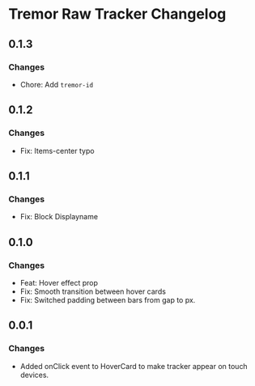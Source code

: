 # Tremor Raw Tracker Changelog

## 0.1.3

### Changes

- Chore: Add `tremor-id`

## 0.1.2

### Changes

- Fix: Items-center typo

## 0.1.1

### Changes

- Fix: Block Displayname

## 0.1.0

### Changes

- Feat: Hover effect prop
- Fix: Smooth transition between hover cards
- Fix: Switched padding between bars from gap to px.

## 0.0.1

### Changes

- Added onClick event to HoverCard to make tracker appear on touch devices.
